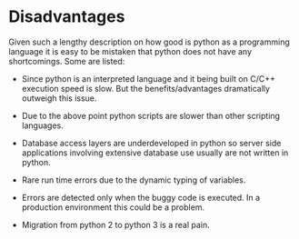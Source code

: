 # Disadvantages

Given such a lengthy description on how good is python as a programming language it is easy to be
mistaken that python does not have any shortcomings. Some are listed:

* Since python is an interpreted language and it being built on C/C++ execution speed is slow. But
  the benefits/advantages dramatically outweigh this issue.

* Due to the above point python scripts are slower than other scripting languages.

* Database access layers are underdeveloped in python so server side applications involving extensive
  database use usually are not written in python.

* Rare run time errors due to the dynamic typing of variables.

* Errors are detected only when the buggy code is executed. In a production environment this could
  be a problem.

* Migration from python 2 to python 3 is a real pain.
